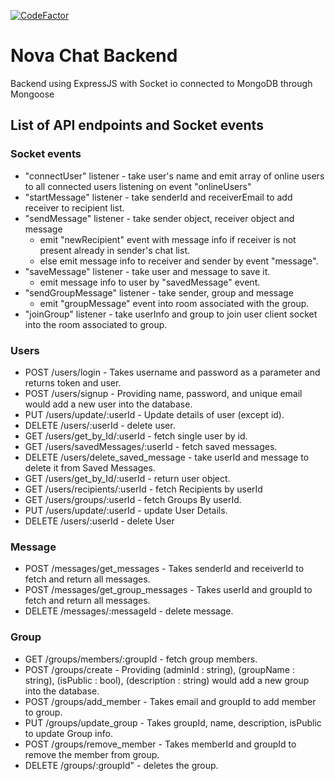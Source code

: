 [![CodeFactor](https://www.codefactor.io/repository/github/mohit-codes/nova-chat--backend/badge/main)](https://www.codefactor.io/repository/github/mohit-codes/nova-chat--backend/overview/main)

# Nova Chat Backend  

Backend using ExpressJS with Socket io connected to MongoDB through Mongoose

## List of API endpoints and Socket events

### Socket events

- "connectUser" listener - take user's name and emit array of online users to all connected users listening on event "onlineUsers"
- "startMessage" listener - take senderId and receiverEmail to add receiver to recipient list.
- "sendMessage" listener - take sender object, receiver object and message
  -  emit "newRecipient" event with message info if receiver is not present already in sender's chat list.
  -  else emit message info to receiver and sender by event "message".
- "saveMessage" listener - take user and message to save it.
  - emit message info to user by "savedMessage" event.
- "sendGroupMessage" listener - take sender, group and message
  - emit "groupMessage" event into room associated with the group.
- "joinGroup" listener - take userInfo and group to join user client socket into the room associated to group.
  
### Users

- POST /users/login - Takes username and password as a parameter and returns token and user.
- POST /users/signup - Providing name, password, and unique email would add a new user into the database.
- PUT  /users/update/:userId - Update details of user (except id).
- DELETE /users/:userId - delete user.
- GET  /users/get_by_Id/:userId  - fetch single user by id.
- GET /users/savedMessages/:userId - fetch saved messages.
- DELETE /users/delete_saved_message  - take userId and message to delete it from Saved Messages.
- GET /users/get_by_Id/:userId - return user object.
- GET /users/recipients/:userId - fetch Recipients by userId
- GET /users/groups/:userId  - fetch Groups By userId.
- PUT /users/update/:userId - update User Details.
- DELETE /users/:userId - delete User

### Message

- POST /messages/get_messages - Takes senderId and receiverId to fetch and return all messages.
- POST /messages/get_group_messages - Takes userId and groupId to fetch and return all messages.
- DELETE /messages/:messageId - delete message.
  
### Group
- GET /groups/members/:groupId - fetch group members.
- POST /groups/create - Providing (adminId : string), (groupName : string), (isPublic : bool), (description : string) would add a new group into the database.
- POST /groups/add_member - Takes email and groupId to add member to group.
- PUT /groups/update_group - Takes groupId, name, description, isPublic to update Group info.
- POST /groups/remove_member - Takes memberId and groupId to remove the member from group.
- DELETE /groups/:groupId" - deletes the group.
